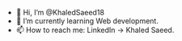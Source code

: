 - 👋 Hi, I’m @KhaledSaeed18
- 🌱 I’m currently learning Web development.
- 📫 How to reach me: LinkedIn -> Khaled Saeed.


<!---
KhaledSaeed18/KhaledSaeed18 is a ✨ special ✨ repository because its `README.md` (this file) appears on your GitHub profile.
You can click the Preview link to take a look at your changes.
--->
